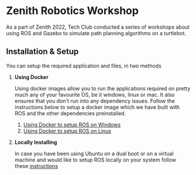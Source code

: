 # Zenith Robotics Workshop
As a part of Zenith 2022, Tech Club conducted a series of workshops about using ROS and Gazebo to simulate path planning algorithms on a turtlebot.

## Installation & Setup
You can setup the required application and files, in two methods

1. **Using Docker**
    
    Using docker images allow you to run the applications required on pretty much any of your favourite OS, be it windows, linux or mac. It also ensures that you don't run into any dependency issues. Follow the instructions below to setup a docker image which we have built with ROS and the other dependencies preinstalled.
      
    1. [Using Docker to setup ROS on Windows](Documentation/setup/docker/docker_windows)
    2. [Using Docker to setup ROS on Linux](Documentation/setup/docker/docker_linux)

2. **Locally Installing**

    In case you have been using Ubuntu on a dual boot or on a virtual machine and would like to setup ROS locally on your system follow these [instructions](Documentation/setup/local_installation)

